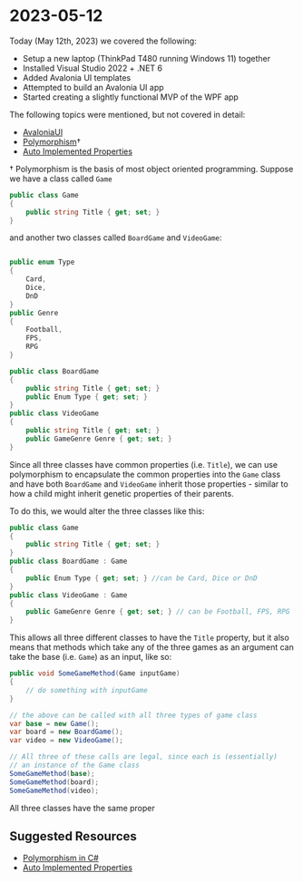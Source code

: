 # 2023-05-12

Today (May 12th, 2023) we covered the following:

- Setup a new laptop (ThinkPad T480 running Windows 11) together
- Installed Visual Studio 2022 + .NET 6
- Added Avalonia UI templates
- Attempted to build an Avalonia UI app
- Started creating a slightly functional MVP of the WPF app

The following topics were mentioned, but not covered in detail:

- [AvaloniaUI](https://avaloniaui.net/)
- [Polymorphism](https://en.wikipedia.org/wiki/Polymorphism_(computer_science))†
- [Auto Implemented Properties](https://learn.microsoft.com/en-us/dotnet/csharp/programming-guide/classes-and-structs/auto-implemented-properties)

† Polymorphism is the basis of most object oriented programming. Suppose we have a class called `Game`

``` csharp
public class Game
{
    public string Title { get; set; }
}
```

and another two classes called `BoardGame` and `VideoGame`:

``` csharp

public enum Type
{
    Card,
    Dice,
    DnD
}
public Genre
{
    Football,
    FPS,
    RPG
}

public class BoardGame
{
    public string Title { get; set; }
    public Enum Type { get; set; }
}
public class VideoGame
{
    public string Title { get; set; }
    public GameGenre Genre { get; set; }
}
```

Since all three classes have common properties (i.e. `Title`), we can use polymorphism to encapsulate the common properties into the `Game` class and have both `BoardGame` and `VideoGame` inherit those properties - similar to how a child might inherit genetic properties of their parents.

To do this, we would alter the three classes like this:

``` csharp
public class Game
{
    public string Title { get; set; }
}
public class BoardGame : Game
{
    public Enum Type { get; set; } //can be Card, Dice or DnD
}
public class VideoGame : Game
{
    public GameGenre Genre { get; set; } // can be Football, FPS, RPG
}
```

This allows all three different classes to have the `Title` property, but it also means that methods which take any of the three games as an argument can take the base (i.e. `Game`) as an input, like so:

```csharp
public void SomeGameMethod(Game inputGame)
{
    // do something with inputGame
}

// the above can be called with all three types of game class
var base = new Game();
var board = new BoardGame();
var video = new VideoGame();

// All three of these calls are legal, since each is (essentially)
// an instance of the Game class
SomeGameMethod(base);
SomeGameMethod(board);
SomeGameMethod(video);
```

All three classes have the same proper

## Suggested Resources

- [Polymorphism in C#](https://learn.microsoft.com/en-us/dotnet/csharp/fundamentals/object-oriented/polymorphism)
- [Auto Implemented Properties](https://learn.microsoft.com/en-us/dotnet/csharp/programming-guide/classes-and-structs/auto-implemented-properties)
